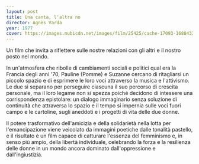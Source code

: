 ```yaml
---
layout: post
title: Una canta, l'altra no
director: Agnès Varda
year: 1977
cover: https://images.mubicdn.net/images/film/25425/cache-17093-1688433402/image-w1280.jpg
---
```

Un film che invita a riflettere sulle nostre relazioni con gli altri e il nostro posto nel mondo.

In un'atmosfera che ribolle di cambiamenti sociali e politici qual era la Francia degli anni '70,
Pauline (Pomme) e Suzanne cercano di ritagliarsi un piccolo spazio e di esprimere le loro voci attraverso la musica e l'attivismo.
Le due si separano per perseguire ciascuna il suo percorso di crescita personale,
ma il loro legame non si spezza poiché decidono di intessere una corrispondenza epistolare:
un dialogo immaginario senza soluzione di continuità che attraversa lo spazio e il tempo si impernia sulle voci fuori campo e le cartoline, sugli aneddoti e i progetti di vita delle due donne.

Il potere trasformativo dell'amicizia e della solidarietà nella lotta per l'emancipazione viene veicolato da immagini poetiche dalle tonalità pastello, e il risultato è un
film capace di catturare l'essenza del femminismo e, in senso più ampio, della libertà individuale, celebrando la forza e la resilienza delle donne in un mondo ancora dominato dall'oppressione e dall'ingiustizia.